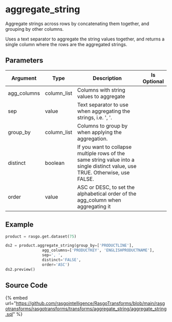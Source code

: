 

# aggregate_string

Aggregate strings across rows by concatenating them together, and grouping by other columns.

Uses a text separator to aggregate the string values together, and returns a single column where the rows are the aggregated strings.


## Parameters

|  Argument   |    Type     |                                                         Description                                                          | Is Optional |
| ----------- | ----------- | ---------------------------------------------------------------------------------------------------------------------------- | ----------- |
| agg_columns | column_list | Columns with string values to aggregate                                                                                      |             |
| sep         | value       | Text separator to use when aggregating the strings, i.e. ', '.                                                               |             |
| group_by    | column_list | Columns to group by when applying the aggregation.                                                                           |             |
| distinct    | boolean     | If you want to collapse multiple rows of the same string value into a single distinct value, use TRUE. Otherwise, use FALSE. |             |
| order       | value       | ASC or DESC, to set the alphabetical order of the agg_column when aggregating it                                             |             |


## Example

```python
product = rasgo.get.dataset(75)

ds2 = product.aggregate_string(group_by=['PRODUCTLINE'],
                agg_columns=['PRODUCTKEY', 'ENGLISHPRODUCTNAME'],
                sep=', ',
                distinct='FALSE',
                order='ASC')
ds2.preview()
```

## Source Code

{% embed url="https://github.com/rasgointelligence/RasgoTransforms/blob/main/rasgotransforms/rasgotransforms/transforms/aggregate_string/aggregate_string.sql" %}

